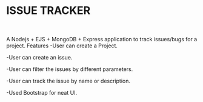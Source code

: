 # ISSUE TRACKER
<br>

A Nodejs + EJS + MongoDB + Express application to track issues/bugs for a project.
Features
-User can create a Project.

-User can create an issue.

-User can filter the issues by different parameters.

-User can track the issue by name or description.

-Used Bootstrap for neat UI.
